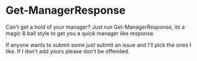 # Get-ManagerResponse

Can't get a hold of your manager?  Just run Get-ManagerResponse, its a magic 8 ball style to get you a quick manager like response.

If anyone wants to submit some just submit an issue and I'll pick the ones I like.  If I don't add yours please don't be offended.
